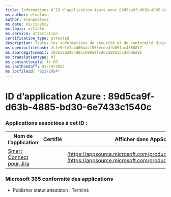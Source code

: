 ```yaml
---
title: Informations d’ID d’application Azure pour 89d5ca9f-d63b-4885-bd30-6e7433c1540c
ms.author: elmalova
author: elenamalova
ms.date: 01/21/2022
ms.topic: article
ms.service: attestation
certification_type: attested
description: Toutes les informations de sécurité et de conformité disponibles pour 89d5ca9f-d63b-4885-bd30-6e7433c1540c.
ms.openlocfilehash: 2c1e9e1e2acd664ac1553ecdbdfb891ac4388817
ms.sourcegitcommit: 193632a2964d85cb90e9fcd62da021c5dcb0bd9b
ms.translationtype: MT
ms.contentlocale: fr-FR
ms.lasthandoff: 01/24/2022
ms.locfileid: "62172954"
---
```

# <a name="azure-app-id-89d5ca9f-d63b-4885-bd30-6e7433c1540c"></a>ID d’application Azure : 89d5ca9f-d63b-4885-bd30-6e7433c1540c


### <a name="apps-associated-with-this-id"></a>Applications associées à cet ID :
| **Nom de l’application** | **Certifié** | **Afficher dans AppSource** |
|--------------|---------------|-----------------------|
| [Smart Connect pour Jira](https://docs.microsoft.com/microsoft-365-app-certification/forward/WA200002055) |  | [https://appsource.microsoft.com/product/office/WA200002055](https://appsource.microsoft.com/product/office/WA200002055) |

### <a name="microsoft-365-app-compliance-status"></a>Microsoft 365 conformité des applications
- Publisher statut attestaton : Terminé
